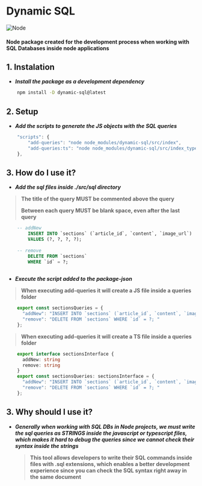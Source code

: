 # Dynamic SQL
![Node](https://img.shields.io/badge/Node.js-43853D?style=for-the-badge&logo=node.js&logoColor=white)

#### **Node package created for the development process when working with SQL Databases inside node applications**

## **1. Instalation**

- ***Install the package as a development dependency***
```bash
    npm install -D dynamic-sql@latest
```

## **2. Setup**

- ***Add the scripts to generate the JS objects with the SQL queries***
```js
    "scripts": {
        "add-queries": "node node_modules/dynamic-sql/src/index",
        "add-queries:ts": "node node_modules/dynamic-sql/src/index_types"
    },
```

## **3. How do I use it?**

- ***Add the sql files inside ./src/sql directory***

> **The title of the query MUST be commented above the query**
> 
> **Between each query MUST be blank space, even after the last query**
```sql
    -- addNew
        INSERT INTO `sections` (`article_id`, `content`, `image_url`)
        VALUES (?, ?, ?, ?);
    
    -- remove
        DELETE FROM `sections`
        WHERE `id` = ?;
    
```
- ***Execute the script added to the package-json***

> **When executing add-queries it will create a JS file inside a queries folder**
```js
    export const sectionsQueries = {
      "addNew": "INSERT INTO `sections` (`article_id`, `content`, `image_url`) VALUES (?, ?, ?, ?); ",
      "remove": "DELETE FROM `sections` WHERE `id` = ?; "
    };
```

> **When executing add-queries it will create a TS file inside a queries folder**
```ts
    export interface sectionsInterface {
      addNew: string
      remove: string
    }
    export const sectionsQueries: sectionsInterface = {
      "addNew": "INSERT INTO `sections` (`article_id`, `content`, `image_url`) VALUES (?, ?, ?, ?); ",
      "remove": "DELETE FROM `sections` WHERE `id` = ?; "
    };
```

## **3. Why should I use it?**

- ***Generally when working with SQL DBs in Node projects, we must write the sql queries as STRINGS inside the javascript or typescript files, which makes it hard to debug the queries since we cannot check their syntax inside the strings***

    > **This tool allows developers to write their SQL commands inside files with .sql extensions, which enables a better development experience since you can check the SQL syntax right away in the same document**